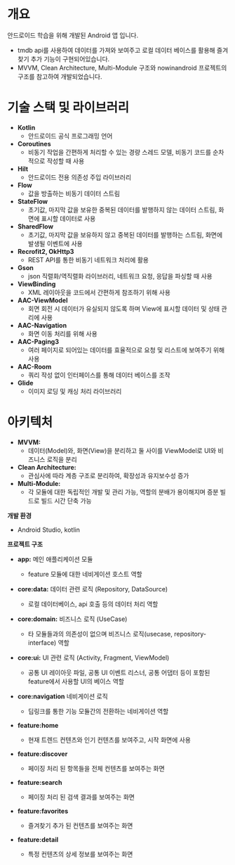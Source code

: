 # 개요
안드로이드 학습을 위해 개발된 Android 앱 입니다.
  * tmdb api를 사용하여 데이터를 가져와 보여주고 로컬 데이터 베이스를 활용해 즐겨찾기 추가 기능이 구현되어있습니다.
  * MVVM, Clean Architecture, Multi-Module 구조와 nowinandroid 프로젝트의 구조를 참고하여 개발되었습니다.


# 기술 스택 및 라이브러리
* **Kotlin**
  * 안드로이드 공식 프로그래밍 언어
* **Coroutines**
  * 비동기 작업을 간편하게 처리할 수 있는 경량 스레드 모델, 비동기 코드를 순차적으로 작성할 때 사용
* **Hilt**
  * 안드로이드 전용 의존성 주입 라이브러리
* **Flow**
  * 값을 방출하는 비동기 데이터 스트림
* **StateFlow**
  * 초기값, 마지막 값을 보유한 중복된 데이터를 발행하지 않는 데이터 스트림, 화면에 표시할 데이터로 사용
* **SharedFlow**
  * 초기값, 마지막 값을 보유하지 않고 중복된 데이터를 발행하는 스트림, 화면에 발생될 이벤트에 사용
* **Recrofit2, OkHttp3**
  * REST API를 통한 비동기 네트워크 처리에 활용
* **Gson**
  * json 직렬화/역직렬화 라이브러리, 네트워크 요청, 응답을 파싱할 때 사용
* **ViewBinding**
  * XML 레이아웃을 코드에서 간편하게 참조하기 위해 사용
* **AAC-ViewModel**
  * 회면 회전 시 데이터가 유실되지 않도록 하며 View에 표시할 데이터 및 상태 관리에 사용
* **AAC-Navigation**
  * 화면 이동 처리를 위해 사용
* **AAC-Paging3**
  * 여러 페이지로 되어있는 데이터를 효율적으로 요청 및 리스트에 보여주기 위해 사용
* **AAC-Room**
  * 쿼리 작성 없이 인터페이스를 통해 데이터 베이스를 조작
* **Glide**
  * 이미지 로딩 및 캐싱 처리 라이브러리


# 아키텍처

* **MVVM:**
  * 데이터(Model)와, 화면(View)을 분리하고 둘 사이를 ViewModel로 UI와 비즈니스 로직을 분리
* **Clean Architecture:**
  * 관심사에 따라 계층 구조로 분리하여, 확장성과 유지보수성 증가
* **Multi-Module:**
  * 각 모듈에 대한 독립적인 개발 및 관리 가능, 역할의 분배가 용이해지며 증분 빌드로 빌드 시간 단축 가능

**개발 환경**
* Android Studio, kotlin


**프로젝트 구조**
* **app:** 메인 애플리케이션 모듈
  * feature 모듈에 대한 네비게이션 호스트 역할
 
    
* **core:data:** 데이터 관련 로직 (Repository, DataSource)
  * 로컬 데이터베이스, api 호출 등의 데이터 처리 역할
* **core:domain:** 비즈니스 로직 (UseCase)
  * 타 모듈들과의 의존성이 없으며 비즈니스 로직(usecase, repository-interface) 역할
* **core:ui:** UI 관련 로직 (Activity, Fragment, ViewModel)
  * 공통 UI 레이아웃 파일, 공통 UI 이벤트 리스너, 공통 어댑터 등이 포함된 feature에서 사용할 UI의 베이스 역할
* **core:navigation** 네비게이션 로직
  * 딥링크를 통한 기능 모듈간의 전환하는 네비게이션 역할
* **feature:home**
  * 현재 트렌드 컨텐츠와 인기 컨텐츠를 보여주고, 시작 화면에 사용
* **feature:discover**
  * 페이징 처리 된 항목들을 전체 컨텐츠를 보여주는 화면
* **feature:search**
  * 페이징 처리 된 검색 결과를 보여주는 화면
* **feature:favorites**
  * 즐겨찾기 추가 된 컨텐츠를 보여주는 화면
* **feature:detail**
  * 특정 컨텐츠의 상세 정보를 보여주는 화면
